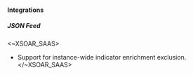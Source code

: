 
#### Integrations

##### JSON Feed

<~XSOAR_SAAS>
- Support for instance-wide indicator enrichment exclusion.
</~XSOAR_SAAS>
